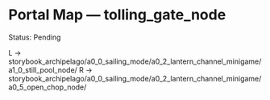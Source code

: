 # Portal Map — tolling_gate_node

Status: Pending

L → storybook_archipelago/a0_0_sailing_mode/a0_2_lantern_channel_minigame/a1_0_still_pool_node/
R → storybook_archipelago/a0_0_sailing_mode/a0_2_lantern_channel_minigame/a0_5_open_chop_node/
